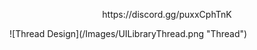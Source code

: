 <p align=center>https://discord.gg/puxxCphTnK</p>
![Thread Design](/Images/UILibraryThread.png "Thread")
